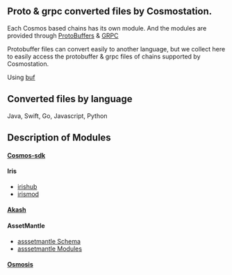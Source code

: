 ## Proto & grpc converted files by Cosmostation.

Each Cosmos based chains has its own module. And the modules are provided through [ProtoBuffers](https://github.com/protocolbuffers) & [GRPC](https://github.com/grpc)

Protobuffer files can convert easily to another language, but we collect here to easily access the protobuffer & grpc files of chains supported by Cosmostation.

Using [buf](https://github.com/bufbuild) 



## Converted files by language
Java, Swift, Go, Javascript, Python 



## Description of Modules
 #### [Cosmos-sdk](https://github.com/cosmos/cosmos-sdk/tree/main/proto)


 #### Iris
  - [irishub](https://github.com/irisnet/irishub/tree/master/proto)
  - [irismod](https://github.com/irisnet/irismod/tree/main/proto)


 #### [Akash](https://github.com/akash-network/akash-api/tree/main/proto)


 #### AssetMantle
  - [asssetmantle Schema](https://github.com/AssetMantle/schema/tree/master/proto)
  - [asssetmantle Modules](https://github.com/AssetMantle/modules/tree/master/proto)
 

 #### [Osmosis](https://github.com/osmosis-labs/osmosis/tree/main/proto)